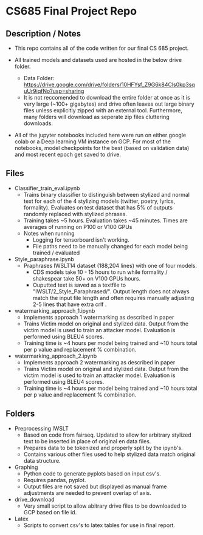 # CS685 Final Project Repo
## Description / Notes
*  This repo contains all of the code written for our final CS 685 project. 
* All trained models and datasets used are hosted in the below drive folder. 
  * Data Folder: https://drive.google.com/drive/folders/10HFYsf_Z9G6k84Cls0kp3squUr9iqfNo?usp=sharing
  * It is not reccomended to download the entire folder at once as it is very large (~100+ gigabytes) and drive often leaves out large binary files unless explicitly zipped with an external tool. Furthermore, many folders will download as seperate zip files cluttering downloads. 

* All of the jupyter notebooks included here were run on either google colab or a Deep learning VM instance on GCP. For most of the notebooks, model checkpoints for the best (based on validation data) and  most recent epoch get saved to drive.


## Files 
* Classifier_train_eval.ipynb
  * Trains binary classifier to distinguish between stylized and normal text for each of the 4 stylizing models (twitter, poetry, lyrics, formality). Evaluates on test dataset that has 5% of outputs randomly replaced with stylized phrases. 
  * Training takes ~5 hours. Evaluation takes ~45 minutes. Times are averages of running on P100 or V100 GPUs 
  * Notes when running
    * Logging for tensorboard isn't working.
    * File paths need to be manually changed for each model being trained / evaluated
* Style_paraphrase.ipynb
  * Praphrases IWSLT14 dataset (188,204 lines) with one of four models. 
    * CDS models take 10 - 15 hours to run while formality / shakespear take 50+ on V100 GPUs hours. 
    *  Ouputted text is saved as a textfile to "IWSLT/2_Style_Paraphrased/". Output length does not always match the input file length and often requires manually adjusting 2-5 lines that have extra crlf .
* watermarking_approach_1.ipynb
    * Implements approach 1 watermarking as described in paper
    * Trains Victim model on original and stylized data. Output from the victim model is used to train an attacker model. Evaluation is performed using BLEU4 scores. 
    * Training time is  ~4 hours per model being trained and ~10 hours total per p value and replacement % combination. 
* watermarking_approach_2.ipynb
    * Implements approach 2 watermarking as described in paper
    * Trains Victim model on original and stylized data. Output from the victim model is used to train an attacker model. Evaluation is performed using BLEU4 scores. 
    * Training time is  ~4 hours per model being trained and ~10 hours total per p value and replacement % combination.  

## Folders
* Preprocessing IWSLT
  * Based on code from fairseq. Updated to allow for arbitrary stylized text to be inserted in place of original en data files. 
  * Prepares data to be tokenized and properly split by the ipynb's.
  * Contains various other files used to help stylized data match original data structure.
* Graphing
  * Python code to generate pyplots based on input csv's. 
  * Requires pandas, pyplot.
  * Output files are not saved but displayed as manual frame adjustments are needed to prevent overlap of axis. 
* drive_download
  * Very small script to allow abitrary drive files to be downloaded to GCP based on file id.
* Latex
  * Scripts to convert csv's to latex tables for use in final report.
